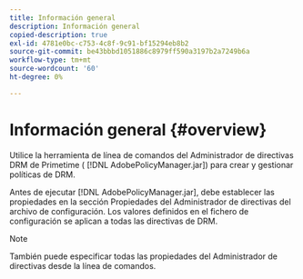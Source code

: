 ```yaml
---
title: Información general
description: Información general
copied-description: true
exl-id: 4781e0bc-c753-4c8f-9c91-bf15294eb8b2
source-git-commit: be43bbbd1051886c8979ff590a3197b2a7249b6a
workflow-type: tm+mt
source-wordcount: '60'
ht-degree: 0%

---
```


# Información general {#overview}

Utilice la herramienta de línea de comandos del Administrador de directivas DRM de Primetime ( [!DNL AdobePolicyManager.jar]) para crear y gestionar políticas de DRM.

Antes de ejecutar [!DNL AdobePolicyManager.jar], debe establecer las propiedades en la sección Propiedades del Administrador de directivas del archivo de configuración. Los valores definidos en el fichero de configuración se aplican a todas las directivas de DRM.

>[!NOTE]
>
>También puede especificar todas las propiedades del Administrador de directivas desde la línea de comandos.
